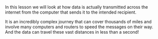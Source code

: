 In this lesson we will look at how data is actually transmitted across the internet from the computer that sends it to the intended recipient.

It is an incredibly complex journey that can cover thousands of miles and involve many computers and routers to speed the messages on their way. And the data can travel these vast distances in less than a second!